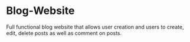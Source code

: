 # Blog-Website
Full functional blog website that allows user creation and users to create, edit, delete posts as well as comment on posts. 
